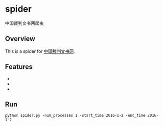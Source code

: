 # spider
中国裁判文书网爬虫
## Overview
This is a spider for [中国裁判文书网](http://wenshu.court.gov.cn/).
## Features
-
-
-
## Run
```Shell
python spider.py -num_processes 1 -start_time 2016-1-2 -end_time 2016-1-2
```
